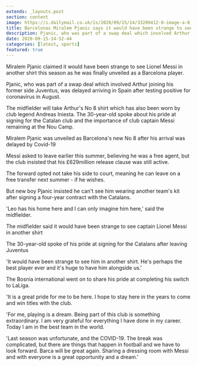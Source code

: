```yaml
---
extends: _layouts.post
section: content
image: https://i.dailymail.co.uk/1s/2020/09/15/14/33209412-0-image-a-8_1600177645837.jpg 
title: Barcelonas Miralem Pjanic says it would have been strange to see Lionel Messi in another shirt 
description: Pjanic, who was part of a swap deal which involved Arthur joining his former side Juventus, was delayed arriving in Spain after testing positive for coronavirus in August. 
date: 2020-09-15-14-52-44 
categories: [latest, sports] 
featured: true 
--- 
```

Miralem Pjanic claimed it would have been strange to see Lionel Messi in another shirt this season as he was finally unveiled as a Barcelona player.

Pjanic, who was part of a swap deal which involved Arthur joining his former side Juventus, was delayed arriving in Spain after testing positive for coronavirus in August.

The midfielder will take Arthur's No 8 shirt which has also been worn by club legend Andreas Iniesta. The 30-year-old spoke about his pride at signing for the Catalan club and the importance of club captain Messi remaining at the Nou Camp.

Miralem Pjanic was unveiled as Barcelona's new No 8 after his arrival was delayed by Covid-19

Messi asked to leave earlier this summer, believing he was a free agent, but the club insisted that his £629million release clause was still active.

The forward opted not take his side to court, meaning he can leave on a free transfer next summer - if he wishes.

But new boy Pjanic insisted he can't see him wearing another team's kit after signing a four-year contract with the Catalans.

'Leo has his home here and I can only imagine him here,' said the midfielder.

The midfielder said it would have been strange to see captain Lionel Messi in another shirt 

The 30-year-old spoke of his pride at signing for the Catalans after leaving Juventus 

'It would have been strange to see him in another shirt. He's perhaps the best player ever and it's huge to have him alongside us.'

The Bosnia international went on to share his pride at completing his switch to LaLiga.

'It is a great pride for me to be here. I hope to stay here in the years to come and win titles with the club.

'For me, playing is a dream. Being part of this club is something extraordinary. I am very grateful for everything I have done in my career. Today I am in the best team in the world.

'Last season was unfortunate, and the COVID-19. The break was complicated, but there are things that happen in football and we have to look forward. Barca will be great again. Sharing a dressing room with Messi and with everyone is a great opportunity and a dream.'

